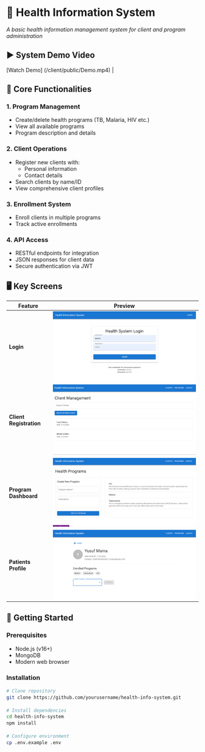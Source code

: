 # 🏥 Health Information System

*A basic health information management system for client and program administration*

## ▶️ System Demo Video
[Watch Demo]
(/client/public/Demo.mp4) |


## 📌 Core Functionalities

### 1. Program Management
- Create/delete health programs (TB, Malaria, HIV etc.)
- View all available programs
- Program description and details

### 2. Client Operations
- Register new clients with:
  - Personal information
  - Contact details
- Search clients by name/ID
- View comprehensive client profiles

### 3. Enrollment System
- Enroll clients in multiple programs
- Track active enrollments

### 4. API Access
- RESTful endpoints for integration
- JSON responses for client data
- Secure authentication via JWT

## 🖥️ Key Screens

| Feature | Preview |
|---------|---------|
| **Login** | ![Login Screen](/client/public/images/login.png) |
| **Client Registration** | ![Registration](/client/public/images/clients.png) |
| **Program Dashboard** | ![Programs](/client/public/images/programs.png) |
| **Patients Profile** | ![Programs](/client/public/images/clientsProfile.png) |

## 🚀 Getting Started

### Prerequisites
- Node.js (v16+)
- MongoDB
- Modern web browser

### Installation
```bash
# Clone repository
git clone https://github.com/yourusername/health-info-system.git

# Install dependencies
cd health-info-system
npm install

# Configure environment
cp .env.example .env